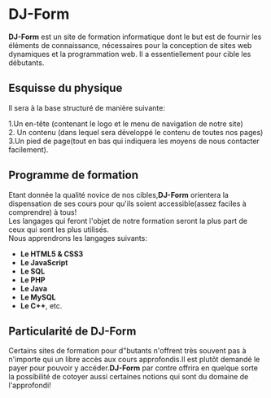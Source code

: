 # DJ-Form #
**DJ-Form** est un site de formation informatique dont le but est de fournir les éléments de connaissance, nécessaires pour la conception de sites web dynamiques et la programmation web. Il a essentiellement pour cible les débutants.  

## Esquisse du physique ##

Il sera à la base structuré de manière suivante:  

1.Un en-tête (contenant le logo  et le menu de navigation de notre site)  
2. Un contenu (dans lequel sera développé le contenu de toutes nos pages)  
3.Un pied de page(tout en bas qui indiquera les moyens de nous contacter facilement).
  
## Programme de formation ##

Etant donnée la qualité novice de nos cibles,**DJ-Form** orientera la dispensation de ses cours pour qu'ils soient accessible(assez faciles à comprendre) à tous!  
Les langages qui feront l'objet de notre formation seront la plus part de ceux qui sont les plus utilisés.  
Nous apprendrons les langages suivants:  


-  **Le HTML5 & CSS3**  
-  **Le JavaScript**  
-  **Le SQL**  
-  **Le PHP**  
-  **Le Java**  
- **Le MySQL**  
- **Le C++**, etc.
  
## Particularité de DJ-Form ##

Certains sites de formation pour d"butants n'offrent très souvent pas à n'importe qui un libre accès aux cours approfondis.Il est plutôt demandé le payer pour pouvoir y accéder.**DJ-Form** par contre offrira en quelque sorte la possibilité de cotoyer aussi certaines notions qui sont du domaine de l'approfondi!
